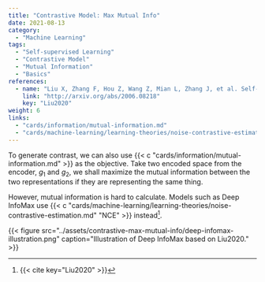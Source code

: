 ```yaml
---
title: "Contrastive Model: Max Mutual Info"
date: 2021-08-13
category:
  - "Machine Learning"
tags:
  - "Self-supervised Learning"
  - "Contrastive Model"
  - "Mutual Information"
  - "Basics"
references:
  - name: "Liu X, Zhang F, Hou Z, Wang Z, Mian L, Zhang J, et al. Self-supervised Learning: Generative or Contrastive. arXiv [cs.LG]. 2020. Available: http://arxiv.org/abs/2006.08218"
    link: "http://arxiv.org/abs/2006.08218"
    key: "Liu2020"
weight: 6
links:
  - "cards/information/mutual-information.md"
  - "cards/machine-learning/learning-theories/noise-contrastive-estimation.md"
---
```


To generate contrast, we can also use {{< c "cards/information/mutual-information.md" >}} as the objective. Take two encoded space from the encoder, $g_1$ and $g_2$, we shall maximize the mutual information between the two representations if they are representing the same thing.

However, mutual information is hard to calculate. Models such as Deep InfoMax use {{< c "cards/machine-learning/learning-theories/noise-contrastive-estimation.md" "NCE" >}} instead[^Liu2020].

{{< figure src="../assets/contrastive-max-mutual-info/deep-infomax-illustration.png" caption="Illustration of Deep InfoMax based on Liu2020." >}}





[^Liu2020]: {{< cite key="Liu2020" >}}